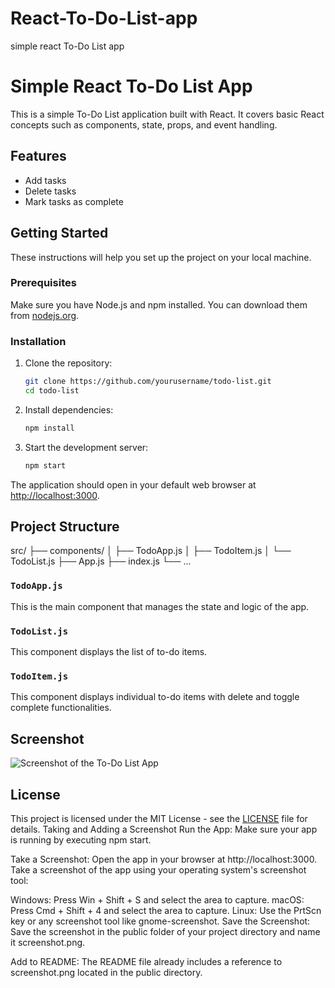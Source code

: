 # React-To-Do-List-app
simple react To-Do List app
# Simple React To-Do List App

This is a simple To-Do List application built with React. It covers basic React concepts such as components, state, props, and event handling.

## Features

- Add tasks
- Delete tasks
- Mark tasks as complete

## Getting Started

These instructions will help you set up the project on your local machine.

### Prerequisites

Make sure you have Node.js and npm installed. You can download them from [nodejs.org](https://nodejs.org/).

### Installation

1. Clone the repository:
    ```sh
    git clone https://github.com/yourusername/todo-list.git
    cd todo-list
    ```

2. Install dependencies:
    ```sh
    npm install
    ```

3. Start the development server:
    ```sh
    npm start
    ```

The application should open in your default web browser at [http://localhost:3000](http://localhost:3000).

## Project Structure

src/
├── components/
│ ├── TodoApp.js
│ ├── TodoItem.js
│ └── TodoList.js
├── App.js
├── index.js
└── ...

### `TodoApp.js`

This is the main component that manages the state and logic of the app.

### `TodoList.js`

This component displays the list of to-do items.

### `TodoItem.js`

This component displays individual to-do items with delete and toggle complete functionalities.

## Screenshot

![Screenshot of the To-Do List App]((https://github.com/Asdesac/React-To-Do-List-app/blob/main/todo-list/src/Screenshot%20(331).png))

## License

This project is licensed under the MIT License - see the [LICENSE](LICENSE) file for details.
Taking and Adding a Screenshot
Run the App: Make sure your app is running by executing npm start.

Take a Screenshot: Open the app in your browser at http://localhost:3000. Take a screenshot of the app using your operating system's screenshot tool:

Windows: Press Win + Shift + S and select the area to capture.
macOS: Press Cmd + Shift + 4 and select the area to capture.
Linux: Use the PrtScn key or any screenshot tool like gnome-screenshot.
Save the Screenshot: Save the screenshot in the public folder of your project directory and name it screenshot.png.

Add to README: The README file already includes a reference to screenshot.png located in the public directory.

